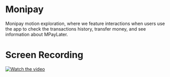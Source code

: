 # Monipay

Monipay motion exploration, where we feature interactions when users use the app to check the transactions history, transfer money, and see information about MPayLater.

# Screen Recording
[![Watch the video](https://i.sstatic.net/Vp2cE.png)](https://youtube.com/shorts/N5VyAH-oMDg?feature=share)
